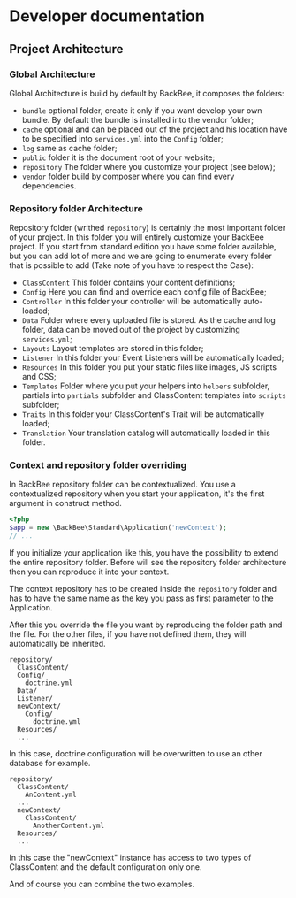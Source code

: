 # Developer documentation

## Project Architecture

### Global Architecture

Global Architecture is build by default by BackBee, it composes the folders:

* `bundle` optional folder, create it only if you want develop your own bundle. By default the bundle is installed into the vendor folder;
* `cache` optional and can be placed out of the project and his location have to be specified into `services.yml` into the `Config` folder;
* `log` same as cache folder;
* `public` folder it is the document root of your website;
* `repository` The folder where you customize your project (see below);
* `vendor` folder build by composer where you can find every dependencies.


### Repository folder Architecture

Repository folder (writhed `repository`) is certainly the most important folder of your project. In this folder you will entirely customize your BackBee project. If you start from standard edition you have some folder available, but you can add lot of more and we are going to enumerate every folder that is possible to add (Take note of you have to respect the Case):

* `ClassContent` This folder contains your content definitions;
* `Config` Here you can find and override each config file of BackBee;
* `Controller` In this folder your controller will be automatically auto-loaded;
* `Data` Folder where every uploaded file is stored. As the cache and log folder, data can be moved out of the project by customizing `services.yml`;
* `Layouts` Layout templates are stored in this folder;
* `Listener` In this folder your Event Listeners will be automatically loaded;
* `Resources` In this folder you put your static files like images, JS scripts and CSS;
* `Templates` Folder where you put your helpers into `helpers` subfolder, partials into `partials` subfolder and ClassContent templates into `scripts` subfolder;
* `Traits` In this folder your ClassContent's Trait will be automatically loaded;
* `Translation` Your translation catalog will automatically loaded in this folder.

### Context and repository folder overriding

In BackBee repository folder can be contextualized. You use a contextualized repository when you start your application, it's the first argument in construct method.

```php
<?php
$app = new \BackBee\Standard\Application('newContext');
// ...
```

If you initialize your application like this, you have the possibility to extend the entire repository folder. Before will see the repository folder architecture then you can reproduce it into your context.

The context repository has to be created inside the `repository` folder and has to have the same name as the key you pass as first parameter to the Application.

After this you override the file you want by reproducing the folder path and the file. For the other files, if you have not defined them, they will automatically be inherited.

```path
repository/
  ClassContent/
  Config/
    doctrine.yml
  Data/
  Listener/
  newContext/
    Config/
      doctrine.yml
  Resources/
  ...
```

In this case, doctrine configuration will be overwritten to use an other database for example.

```path
repository/
  ClassContent/
    AnContent.yml
  ...
  newContext/
    ClassContent/
      AnotherContent.yml
  Resources/
  ...
```

In this case the "newContext" instance has access to two types of ClassContent and the default configuration only one.

And of course you can combine the two examples.
